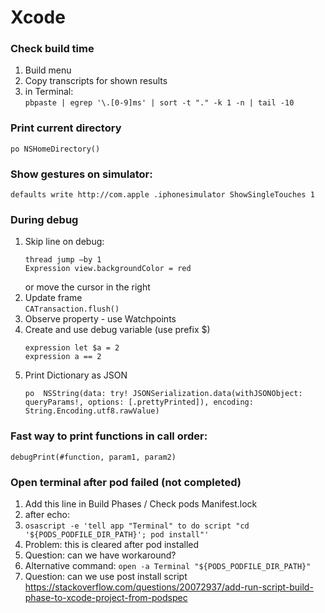 # Xcode

### Check build time  
1. Build menu  
2. Copy transcripts for shown results  
3. in Terminal:  
`pbpaste | egrep '\.[0-9]ms' | sort -t "." -k 1 -n | tail -10`


### Print current directory
```
po NSHomeDirectory()
```

### Show gestures on simulator: 
```
defaults write http://com.apple .iphonesimulator ShowSingleTouches 1
```



### During debug
1. Skip line on debug:
   ```
   thread jump —by 1
   Expression view.backgroundColor = red
   ```
   or move the cursor in the right
2.  Update frame  
   `CATransaction.flush()`
3. Observe property - use Watchpoints
4. Create and use debug variable (use prefix $)
   ```
   expression let $a = 2
   expression a == 2
   ```
5. Print Dictionary as JSON
   ```
   po  NSString(data: try! JSONSerialization.data(withJSONObject: queryParams!, options: [.prettyPrinted]), encoding: String.Encoding.utf8.rawValue)
   ```



### Fast way to print functions in call order:
```
debugPrint(#function, param1, param2)
```


### Open terminal after pod failed (not completed)
1. Add this line in Build Phases / Check pods Manifest.lock
2. after echo:
3. `osascript -e 'tell app "Terminal" to do script "cd '${PODS_PODFILE_DIR_PATH}'; pod install"'`
4. Problem: this is cleared after pod installed
5. Question: can we have workaround?
6. Alternative command: 
`open -a Terminal "${PODS_PODFILE_DIR_PATH}"`
7. Question: can we use post install script
https://stackoverflow.com/questions/20072937/add-run-script-build-phase-to-xcode-project-from-podspec
